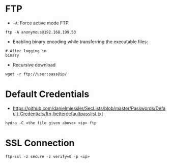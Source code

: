 # FTP

- `-A`: Force active mode FTP.
```
ftp -A anonymous@192.168.199.53
```

- Enabling binary encoding while transferring the executable files:
```
# After logging in
binary
```

- Recursive download
```
wget -r ftp://user:pass@ip/
```

# Default Credentials
- https://github.com/danielmiessler/SecLists/blob/master/Passwords/Default-Credentials/ftp-betterdefaultpasslist.txt
```
hydra -C <the file given above> <ip> ftp
```

# SSL Connection
```
ftp-ssl -z secure -z verify=0 -p <ip>
```
